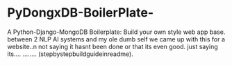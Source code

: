 # PyDongxDB-BoilerPlate-
A Python-Django-MongoDB Boilerplate: Build your own style web app base. between 2 NLP AI systems and my ole dumb self we came up with this for a website..n not saying it hasnt been done or that its even good. just saying its.... ........ (stepbystepbuildguideinreadme). 
